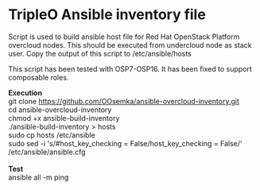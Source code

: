 # TripleO Ansible inventory file

Script is used to build ansible host file for Red Hat OpenStack Platform overcloud nodes. This should be executed from undercloud node as stack user. Copy the output of this script to /etc/ansible/hosts

This script has been tested with OSP7-OSP16. It has been fixed to support composable roles.

<b>Execution</b><br>
git clone https://github.com/OOsemka/ansible-overcloud-inventory.git <br>
cd ansible-overcloud-inventory<br>
chmod +x ansible-build-inventory<br>
./ansible-build-inventory > hosts<br>
sudo cp hosts /etc/ansible<br>
sudo sed -i 's/#host_key_checking = False/host_key_checking = False/' /etc/ansible/ansible.cfg<br>
<br>
<b>Test</b><br>
ansible all -m ping
